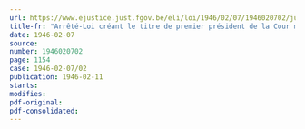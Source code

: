 ```yaml
---
url: https://www.ejustice.just.fgov.be/eli/loi/1946/02/07/1946020702/justel
title-fr: "Arrêté-Loi créant le titre de premier président de la Cour militaire"
date: 1946-02-07
source:
number: 1946020702
page: 1154
case: 1946-02-07/02
publication: 1946-02-11
starts:
modifies:
pdf-original:
pdf-consolidated:
---
```



